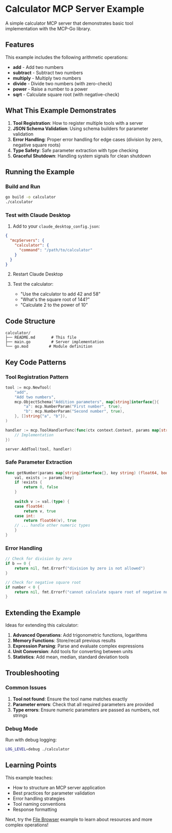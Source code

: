 # Calculator MCP Server Example

A simple calculator MCP server that demonstrates basic tool implementation with the MCP-Go library.

## Features

This example includes the following arithmetic operations:

- **add** - Add two numbers
- **subtract** - Subtract two numbers  
- **multiply** - Multiply two numbers
- **divide** - Divide two numbers (with zero-check)
- **power** - Raise a number to a power
- **sqrt** - Calculate square root (with negative-check)

## What This Example Demonstrates

1. **Tool Registration**: How to register multiple tools with a server
2. **JSON Schema Validation**: Using schema builders for parameter validation
3. **Error Handling**: Proper error handling for edge cases (division by zero, negative square roots)
4. **Type Safety**: Safe parameter extraction with type checking
5. **Graceful Shutdown**: Handling system signals for clean shutdown

## Running the Example

### Build and Run

```bash
go build -o calculator
./calculator
```

### Test with Claude Desktop

1. Add to your `claude_desktop_config.json`:
```json
{
  "mcpServers": {
    "calculator": {
      "command": "/path/to/calculator"
    }
  }
}
```

2. Restart Claude Desktop

3. Test the calculator:
   - "Use the calculator to add 42 and 58"
   - "What's the square root of 144?"
   - "Calculate 2 to the power of 10"

## Code Structure

```
calculator/
├── README.md       # This file
├── main.go         # Server implementation
└── go.mod         # Module definition
```

## Key Code Patterns

### Tool Registration Pattern

```go
tool := mcp.NewTool(
    "add",
    "Add two numbers",
    mcp.ObjectSchema("Addition parameters", map[string]interface{}{
        "a": mcp.NumberParam("First number", true),
        "b": mcp.NumberParam("Second number", true),
    }, []string{"a", "b"}),
)

handler := mcp.ToolHandlerFunc(func(ctx context.Context, params map[string]interface{}) (interface{}, error) {
    // Implementation
})

server.AddTool(tool, handler)
```

### Safe Parameter Extraction

```go
func getNumber(params map[string]interface{}, key string) (float64, bool) {
    val, exists := params[key]
    if !exists {
        return 0, false
    }
    
    switch v := val.(type) {
    case float64:
        return v, true
    case int:
        return float64(v), true
    // ... handle other numeric types
    }
}
```

### Error Handling

```go
// Check for division by zero
if b == 0 {
    return nil, fmt.Errorf("division by zero is not allowed")
}

// Check for negative square root
if number < 0 {
    return nil, fmt.Errorf("cannot calculate square root of negative number: %v", number)
}
```

## Extending the Example

Ideas for extending this calculator:

1. **Advanced Operations**: Add trigonometric functions, logarithms
2. **Memory Functions**: Store/recall previous results
3. **Expression Parsing**: Parse and evaluate complex expressions
4. **Unit Conversion**: Add tools for converting between units
5. **Statistics**: Add mean, median, standard deviation tools

## Troubleshooting

### Common Issues

1. **Tool not found**: Ensure the tool name matches exactly
2. **Parameter errors**: Check that all required parameters are provided
3. **Type errors**: Ensure numeric parameters are passed as numbers, not strings

### Debug Mode

Run with debug logging:
```bash
LOG_LEVEL=debug ./calculator
```

## Learning Points

This example teaches:

- How to structure an MCP server application
- Best practices for parameter validation
- Error handling strategies
- Tool naming conventions
- Response formatting

Next, try the [File Browser](../file-browser/) example to learn about resources and more complex operations!
